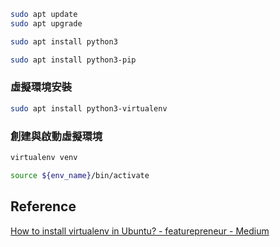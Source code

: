 
```sh
sudo apt update
sudo apt upgrade

sudo apt install python3

sudo apt install python3-pip
```

### 虛擬環境安裝

``` sh
sudo apt install python3-virtualenv
```

### 創建與啟動虛擬環境

```sh
virtualenv venv

source ${env_name}/bin/activate
```

## Reference

[How to install virtualenv in Ubuntu? - featurepreneur - Medium](https://medium.com/featurepreneur/how-to-install-virtualenv-in-ubuntu-12ddebc992a6)